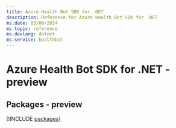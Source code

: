 ```yaml
---
title: Azure Health Bot SDK for .NET
description: Reference for Azure Health Bot SDK for .NET
ms.date: 03/08/2024
ms.topic: reference
ms.devlang: dotnet
ms.service: healthbot
---
```

# Azure Health Bot SDK for .NET - preview
## Packages - preview
[!INCLUDE [packages](health-bot-index.md)]